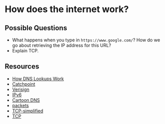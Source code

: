# How does the internet work?

## Possible Questions
* What happens when you type in `https://www.google.com/`? How do we go about retrieving the IP address for this URL?
* Explain TCP.

## Resources
* [How DNS Lookups Work](http://royal.pingdom.com/2009/06/08/a-visual-explanation-of-how-dns-lookups-work/)
* [Catchpoint](http://blog.catchpoint.com/2014/07/01/dns-lookup-domain-name-ip-address/)
* [Verisign](https://www.verisign.com/en_US/website-presence/online/how-dns-works/index.xhtml)
* [IPv6](https://www.google.com/intl/en/ipv6/faq.html)
* [Cartoon DNS](https://howdns.works/)
* [packets](http://computer.howstuffworks.com/question525.htm)
* [TCP-simplified](http://whatismyipaddress.com/tcpip-simplified)
* [TCP](http://whatismyipaddress.com/tcp-ip)
